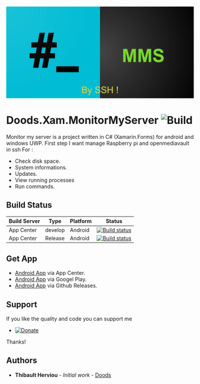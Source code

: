 ![MonitorMyServer](https://github.com/doodz/Doods.Xam.MonitorMyServer/blob/master/src/Android/Resources/drawable/MMS_graphic.png)
# Doods.Xam.MonitorMyServer ![Build](https://build.appcenter.ms/v0.1/apps/df1c8fb8-9914-479d-9942-8c96c5e83317/branches/master/badge)
Monitor my server is a project written in C# (Xamarin.Forms) for android and windows UWP.
First step I want manage Raspberry pi and openmediavault in ssh
For :

  * Check disk space.
  * System informations.
  * Updates.
  * View running processes
  * Run commands.
  
  ## Build Status
  
  | Build Server | Type         | Platform | Status                                                                                                                                                                                 |
|--------------|--------------|----------|----------------------------------------------------------------------------------------------------------------------------------------------------------------------------------------|                                             
| App Center   | develop   | Android  | [![Build status](https://build.appcenter.ms/v0.1/apps/df1c8fb8-9914-479d-9942-8c96c5e83317/branches/Develop/badge)](https://appcenter.ms) |
| App Center   | Release   | Android      | [![Build status](https://build.appcenter.ms/v0.1/apps/df1c8fb8-9914-479d-9942-8c96c5e83317/branches/master/badge)](https://appcenter.ms) |

  ## Get App
  
  * [Android App](https://install.appcenter.ms/users/thibaultherviou/apps/Monitor-my-server-android) via App Center.
  * [Android App](https://play.google.com/store/apps/details?id=com.doods.monitormyserver) via Googel Play.
  * [Android App](https://github.com/doodz/Doods.Xam.MonitorMyServer/releases) via Github Releases.
  
  
  ## Support
  
  If you like the quality and code you can support me 

- [![Donate](https://img.shields.io/badge/Donate-PayPal-green.svg?style=flat-square)](https://www.paypal.me/Doodsdev)  

Thanks!
  
  ## Authors

* **Thibault Herviou** - *Initial work* - [Doods](https://github.com/doodz)
  
